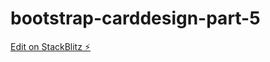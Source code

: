 # bootstrap-carddesign-part-5

[Edit on StackBlitz ⚡️](https://stackblitz.com/edit/bootstrap-carddesign-part-5)